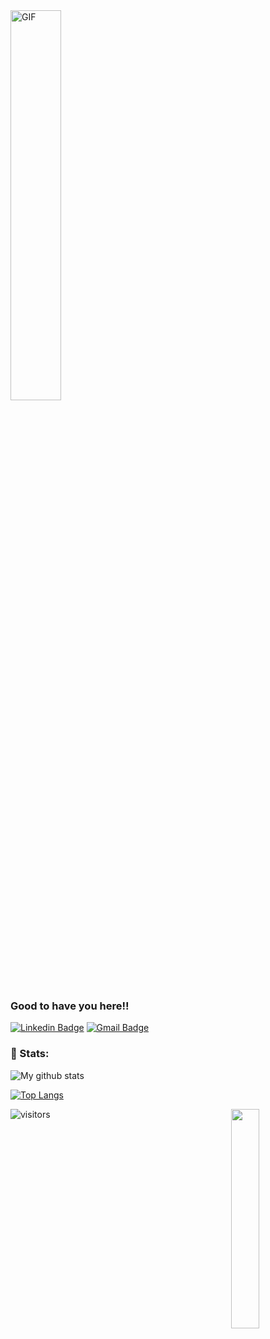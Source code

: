 <img src="https://i.pinimg.com/originals/00/4b/17/004b173f6e3d6843df10114e087f30a8.gif" alt="GIF" align="center" width="40%">

<h3 color="red">Good to have you here!!</h3>

[![Linkedin Badge](https://img.shields.io/badge/-AdityaTomar-blue?style=flat-square&logo=Linkedin&logoColor=white&link=https://www.linkedin.com/in/adad20/)](https://www.linkedin.com/in/adad20/) 
[![Gmail Badge](https://img.shields.io/badge/-aditya001tomar@gmail.com-c14438?style=flat-square&logo=Gmail&logoColor=white&link=mailto:aditya001tomar@gmail.com)](mailto:aditya001tomar@gmail.com)

### 📶 Stats:
![My github stats](https://github-readme-stats.vercel.app/api?username=adad20&show_icons=true&title_color=fff&icon_color=79ff97&text_color=9f9f9f&bg_color=151515&count_private=true)

[![Top Langs](https://github-readme-stats.vercel.app/api/top-langs/?username=adad20&theme=dark&layout=compact)](https://github.com/anuraghazra/github-readme-stats)

<img src="https://surat.ertir.com/NtIV1wRg9zbjKJTZwJ.gif" align="right" width="30%">

![visitors](https://profile-counter.glitch.me/adad20/count.svg)
